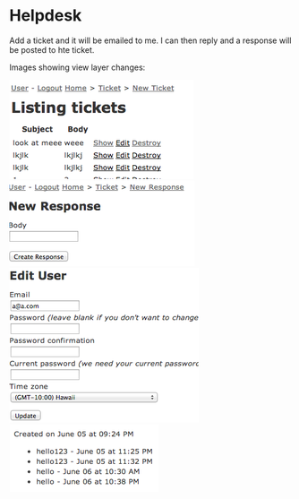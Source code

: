 # Helpdesk

Add a ticket and it will be emailed to me. I can then reply and a response will be posted to hte ticket.

Images showing view layer changes:

![Tickets navigation](ticket-nav.png)
![Response navigation](response-nav.png)
![Timezone setting](timezone.png)
![Timezone based times](timezone2.png)
